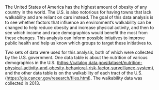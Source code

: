 The United States of America has the highest amount of obesity of any country in the world. The U.S. is also notorious for having towns that lack walkability and are reliant on cars instead. The goal of this data analysis is to see whether factors that influence an environment’s walkability can be changed to help reduce obesity and increase physical activity, and then to see which income and race demographics would benefit the most from these changes. This analysis can inform possible intiatives to improve public health and help us know which groups to target these initiatives to.

Two sets of data were used for this analysis, both of which were collected by the U.S. government. One data table is about the nutrition of various demographics in the U.S. (https://catalog.data.gov/dataset/nutrition-physical-activity-and-obesity-behavioral-risk-factor-surveillance-system), and the other data table is on the walkability of each tract of the U.S. (https://gis.cancer.gov/research/files.html). The walkability data was collected in 2013.
